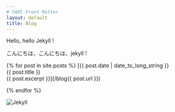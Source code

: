 ```yaml
---
# YAMl Front Matter
layout: default
title: Blog
---
```


Hello, hello Jekyll !  


こんにちは、こんにちは、jekyll !  


{% for post in site.posts %}
  [{{ post.date | date_to_long_string }}<br>{{ post.title }}<br>{{ post.excerpt }}](/blog{{ post.url }})
  <!-- {{ post.excerpt }} -->
{% endfor %}

![Jekyll](/blog/common/images/jekyll.png)
